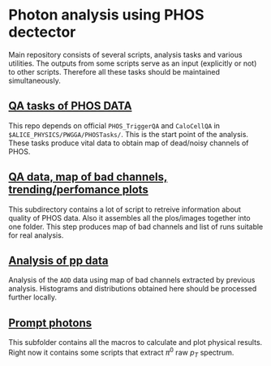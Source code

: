 # Photon analysis using PHOS dectector
Main repository consists of several scripts, analysis tasks and various utilities. The outputs from some scripts serve as an input (explicitly or not) to other scripts. Therefore all these tasks should be maintained simultaneously.


[QA tasks of PHOS DATA](qa/)
----------------------------

This repo depends on official `PHOS_TriggerQA`  and `CaloCellQA` in  `$ALICE_PHYSICS/PWGGA/PHOSTasks/`.  This is the start point of the analysis.
These tasks produce vital data to obtain map of dead/noisy channels of PHOS.



[QA data, map of bad channels, trending/perfomance plots ](qa-results)
------------------------------------------------------------------------

This subdirectory contains a lot of script to retreive information about quality of PHOS data. Also it assembles all the plos/images together into one folder. This step produces map of bad channels and list of runs suitable for real analysis.


[Analysis of pp data](phos-protons)
----------------------------------------------

Analysis of the `AOD` data using map of bad channels extracted by previous analysis. 
Histograms and distributions obtained here should be processed further locally.


[Prompt photons](pi0-spectrum)
--------------------------------

This subfolder contains all the macros to calculate and plot physical results.
Right now it contains some scripts that extract $\pi^{0}$ raw $p_T$ spectrum.